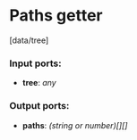 # Paths getter

[data/tree]

### Input ports:

* __tree__: _any_



### Output ports:

* __paths__: _(string or number)[][]_



